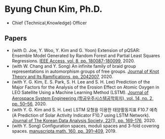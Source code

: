 # Byung Chun Kim, Ph.D.

* Chief {Technical,Knowledge} Officer

## Papers

* (with D. Joe, Y. Woo, Y. Kim and G. Yoon) Extension of pQSAR: Ensemble Model Generated by Random Forest and Partial Least Squares Regressions. [IEEE Access, vol. 8, pp. 180087-180099](https://doi.org/10.1109/ACCESS.2020.3027828), 2020.
* (with W. Chang and Y. Song) An infinite family of braid group representations in automorphism groups of free groups. [Journal of Knot Theory and Its Ramifications, pp. 2042007](https://doi.org/10.1142/S0218216520420079), 2020.
* (with Y. G. Kim, E. S. Park, S. H. Lee and S. H. Lee) Prediction of the Major Factors for the Analysis of the Erosion Effect on Atomic Oxygen in LEO Satellite Using a Machine Learning Method (LSTM). [Journal of Aerospace System Engineering (항공우주시스템공학회지), vol. 14, no. 2, pp. 50–56](https://doi.org/10.20910/JASE.2020.14.2.50), 2020.
* (with Y. G. Kim and S. H. Lee) LSTM 모형을 이용한 태양활동지표 F10.7 예측(A Prediction of Solar Activity Indicator F10.7 using LSTM Network). [Journal of The Korean Data Analysis Society, 22(1), pp. 169-176](https://doi.org/10.37727/jkdas.2020.22.1.169), 2020.
* (with Y. Song) Configuration spaces, moduli spaces and 3-fold covering spaces. [manuscripta math. 160, pp. 391–409](https://doi.org/10.1007/s00229-018-1081-5), 2019.

